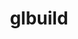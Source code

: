 ---
title: "glbuild"
description: "Efficient build data collection tool with failure recovery"
authors: Henri Aïdasso
year: 2025
links:
    - name: "gitlab.com"
      url: https://gitlab.com/ets-devops/pipelines/digital-twin/glbuild
    - name: "pypi.org"
      url: https://pypi.org/project/glbuild/
---